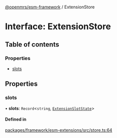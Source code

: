 [@openmrs/esm-framework](../API.md) / ExtensionStore

# Interface: ExtensionStore

## Table of contents

### Properties

- [slots](ExtensionStore.md#slots)

## Properties

### slots

• **slots**: `Record`<`string`, [`ExtensionSlotState`](ExtensionSlotState.md)\>

#### Defined in

[packages/framework/esm-extensions/src/store.ts:64](https://github.com/openmrs/openmrs-esm-core/blob/master/packages/framework/esm-extensions/src/store.ts#L64)
